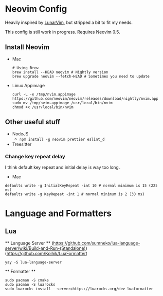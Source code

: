 # Neovim Config

Heavily inspired by [LunarVim](https://github.com/ChristianChiarulli/LunarVim), but stripped a bit to fit my needs.

This config is still work in progress. Requires Neovim 0.5.

## Install Neovim

- Mac

  ```
  # Using Brew
  brew install --HEAD neovim # Nightly version
  brew upgrade neovim --fetch-HEAD # Sometimes you need to update
  ```

- Linux Appimage
  ```
  curl -L -o /tmp/nvim.appimage https://github.com/neovim/neovim/releases/download/nightly/nvim.appimage
  sudo mv /tmp/nvim.appimage /usr/local/bin/nvim
  chmod +x /usr/local/bin/nvim
  ```

## Other useful stuff

- NodeJS
  - `npm install -g neovim prettier eslint_d`
- Treesitter


### Change key repeat delay
I think default key repeat and initial delay is way too long.

- Mac

```
defaults write -g InitialKeyRepeat -int 10 # normal minimum is 15 (225 ms)
defaults write -g KeyRepeat -int 1 # normal minimum is 2 (30 ms)
```

# Language and Formatters

## Lua

** Language Server **
(https://github.com/sumneko/lua-language-server/wiki/Build-and-Run-(Standalone))
(https://github.com/Koihik/LuaFormatter)

```
yay -S lua-language-server

```

** Formatter **

```
sudo pacman -S cmake
sudo pacman -S luarocks
sudo luarocks install --server=https://luarocks.org/dev luaformatter
```
